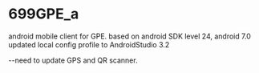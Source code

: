 # 699GPE_a
android mobile client for GPE.
based on android SDK level 24, android 7.0
updated local config profile to AndroidStudio 3.2

--need to update GPS and QR scanner.
